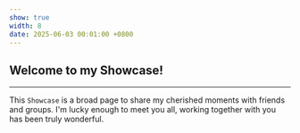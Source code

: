 ```yaml
---
show: true
width: 8
date: 2025-06-03 00:01:00 +0800
---
```


<div class="p-4">
    <h2>Welcome to my Showcase!</h2>
    <hr />
    <p>
        This <code>Showcase</code> is a broad page to share my cherished moments with friends and groups. 
        I'm lucky enough to meet you all, working together with you has been truly wonderful.
    </p>
</div>